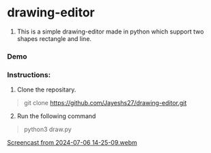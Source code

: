 # drawing-editor
1. This is a simple drawing-editor made in python which support two shapes rectangle and line.

### Demo 

### Instructions:
1. Clone the repositary. 
> git clone https://github.com/Jayeshs27/drawing-editor.git
2. Run the following command
> python3 draw.py


[Screencast from 2024-07-06 14-25-09.webm](https://github.com/Jayeshs27/drawing-editor/assets/117480214/ee77a8bf-55db-404f-9cf4-7517bc5bfe3f)
